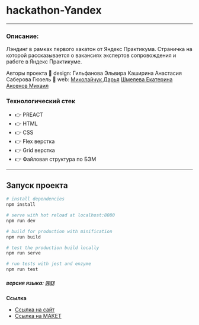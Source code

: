 # hackathon-Yandex
---

### Описание: 
Лэндинг в рамках первого хакатон от Яндекс Практикума. 
Страничка на которой рассказывается о вакансиях экспертов сопровождения и работе в Яндекс Практикуме.

Авторы проекта
🎨 design: 
Гильфанова Эльвира
Каширина Анастасия
Саберова Гюзель
🔨 web:
[Миколайчук Дарья](https://github.com/dashimiko)
[Шмелева Екатерина](https://github.com/gutkati)
[Аксенов Михаил](https://aksenov-m.github.io/resume/)

### Технологический стек
* :point_right: PREACT
* :point_right: HTML
* :point_right: CSS
* :point_right: Flex верстка
* :point_right: Grid верстка
* :point_right: Файловая структура по БЭМ
---

## Запуск проекта
``` bash
# install dependencies
npm install

# serve with hot reload at localhost:8080
npm run dev

# build for production with minification
npm run build

# test the production build locally
npm run serve

# run tests with jest and enzyme
npm run test
```

##### версия языка: :ru:

**Ссылка**

* [Ссылка на сайт](https://aksenov-m.github.io/hackathon-Yandex/)
* [Ссылка на МАКЕТ](https://www.figma.com/)